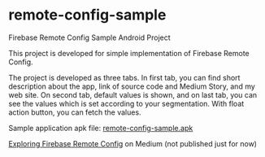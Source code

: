# remote-config-sample
Firebase Remote Config Sample Android Project

This project is developed for simple implementation of Firebase Remote Config. 

The project is developed as three tabs. In first tab, you can find short description about the app, link of source code and Medium Story, and my web site. On second tab, default values is shown, and on last tab, you can see the values which is set according to your segmentation. With float action button, you can fetch the values.

Sample application apk file: [remote-config-sample.apk](http://www.erkutaras.com/downloads/apk/remote-config-sample.apk)

[Exploring Firebase Remote Config](https://medium.com/@erkutaras) on Medium (not published just for now)
